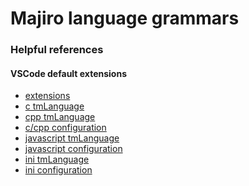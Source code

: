 # Majiro language grammars


### Helpful references

#### VSCode default extensions
* [extensions][]
* [c tmLanguage][]
* [cpp tmLanguage][]
* [c/cpp configuration][]
* [javascript tmLanguage][]
* [javascript configuration][]
* [ini tmLanguage][]
* [ini configuration][]


<!-- MARKDOWN REFERENCES -->

<!-- VSCODE -->

[extensions]: <https://github.com/microsoft/vscode/tree/main/extensions>
[c tmLanguage]: <https://github.com/microsoft/vscode/blob/main/extensions/cpp/syntaxes/c.tmLanguage.json>
[cpp tmLanguage]: <https://github.com/microsoft/vscode/blob/main/extensions/cpp/syntaxes/cpp.tmLanguage.json>
[javascript tmLanguage]: <https://github.com/microsoft/vscode/blob/main/extensions/javascript/syntaxes/JavaScript.tmLanguage.json>
[ini tmLanguage]: <https://github.com/microsoft/vscode/blob/main/extensions/ini/syntaxes/ini.tmLanguage.json>

[c/cpp configuration]: <https://github.com/microsoft/vscode/blob/main/extensions/cpp/language-configuration.json>
[javascript configuration]: <https://github.com/microsoft/vscode/blob/main/extensions/javascript/javascript-language-configuration.json>
[ini configuration]: <https://github.com/microsoft/vscode/blob/main/extensions/ini/ini.language-configuration.json>
